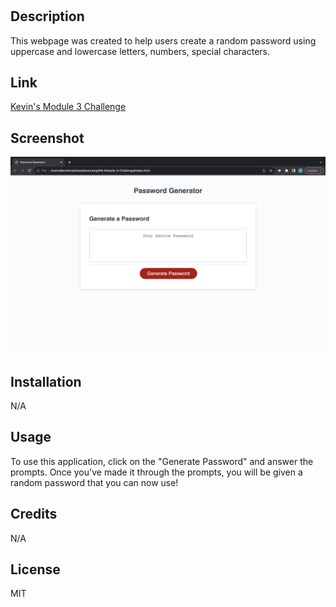 
# <Random Password Generator>

## Description

This webpage was created to help users create a random password using uppercase and lowercase letters, numbers, special characters.

## Link
[Kevin's Module 3 Challenge](https://kbradshaw4.github.io/KB-Module-3-Challenge/)

## Screenshot 
![Screenshot of Password Generator](./assets/images/Screenshot%202023-09-05%20at%202.38.33%20PM.png)

## Installation

N/A

## Usage

To use this application, click on the "Generate Password" and answer the prompts. Once you've made it through the prompts, you will be given a random password that you can now use!

## Credits

N/A

## License

MIT